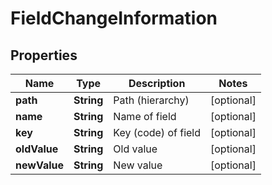 
# FieldChangeInformation

## Properties
Name | Type | Description | Notes
------------ | ------------- | ------------- | -------------
**path** | **String** | Path (hierarchy) |  [optional]
**name** | **String** | Name of field |  [optional]
**key** | **String** | Key (code) of field |  [optional]
**oldValue** | **String** | Old value |  [optional]
**newValue** | **String** | New value |  [optional]



